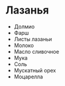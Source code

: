 # Лазанья

* Долмио
* Фарш
* Листы лазаньи
* Молоко
* Масло сливочное
* Мука
* Соль
* Мускатный орех
* Моцарелла
